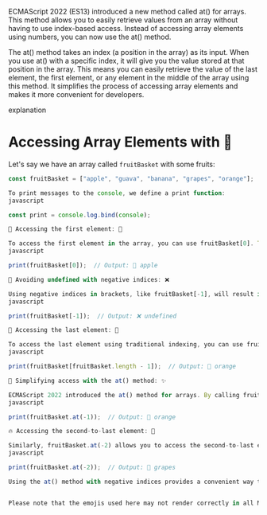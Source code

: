 ECMAScript 2022 (ES13) introduced a new method called at() for arrays. This method allows you to easily retrieve values from an array without having to use index-based access. Instead of accessing array elements using numbers, you can now use the at() method.

The at() method takes an index (a position in the array) as its input. When you use at() with a specific index, it will give you the value stored at that position in the array. This means you can easily retrieve the value of the last element, the first element, or any element in the middle of the array using this method. It simplifies the process of accessing array elements and makes it more convenient for developers.


explanation
 # Accessing Array Elements with 🍎

Let's say we have an array called `fruitBasket` with some fruits:

```javascript
const fruitBasket = ["apple", "guava", "banana", "grapes", "orange"];

To print messages to the console, we define a print function:
javascript

const print = console.log.bind(console);

🥇 Accessing the first element: 🍏

To access the first element in the array, you can use fruitBasket[0]. This will give you 🍎 "apple".
javascript

print(fruitBasket[0]);  // Output: 🍎 apple

🥴 Avoiding undefined with negative indices: ❌

Using negative indices in brackets, like fruitBasket[-1], will result in undefined. Negative indices are not valid in JavaScript arrays.
javascript

print(fruitBasket[-1]);  // Output: ❌ undefined

🥈 Accessing the last element: 🍊

To access the last element using traditional indexing, you can use fruitBasket[fruitBasket.length - 1]. This will give you 🍊 "orange".
javascript

print(fruitBasket[fruitBasket.length - 1]);  // Output: 🍊 orange

🚀 Simplifying access with the at() method: ✨

ECMAScript 2022 introduced the at() method for arrays. By calling fruitBasket.at(-1), you can directly retrieve the last element, which is 🍊 "orange". The -1 index represents the last element in the array, regardless of its length.
javascript

print(fruitBasket.at(-1));  // Output: 🍊 orange

🔥 Accessing the second-to-last element: 🍇

Similarly, fruitBasket.at(-2) allows you to access the second-to-last element in the array, which is 🍇 "grapes".
javascript

print(fruitBasket.at(-2));  // Output: 🍇 grapes

Using the at() method with negative indices provides a convenient way to access elements from the end of an array without needing to calculate the exact index based on the array length. 🎉


Please note that the emojis used here may not render correctly in all Markdown viewers or editors, as this depends on their support for emojis.```